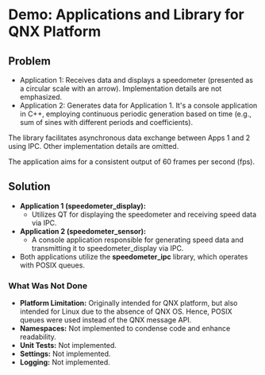 # Demo: Applications and Library for QNX Platform

## Problem

- Application 1: Receives data and displays a speedometer (presented as a circular scale with an arrow). Implementation details are not emphasized.
- Application 2: Generates data for Application 1. It's a console application in C++, employing continuous periodic generation based on time (e.g., sum of sines with different periods and coefficients).

The library facilitates asynchronous data exchange between Apps 1 and 2 using IPC. Other implementation details are omitted.

The application aims for a consistent output of 60 frames per second (fps).

## Solution

- **Application 1 (speedometer_display):**
  - Utilizes QT for displaying the speedometer and receiving speed data via IPC.
- **Application 2 (speedometer_sensor):**
  - A console application responsible for generating speed data and transmitting it to speedometer_display via IPC.
- Both applications utilize the **speedometer_ipc** library, which operates with POSIX queues.

### What Was Not Done

- **Platform Limitation:** Originally intended for QNX platform, but also intended for Linux due to the absence of QNX OS. Hence, POSIX queues were used instead of the QNX message API.
- **Namespaces:** Not implemented to condense code and enhance readability.
- **Unit Tests:** Not implemented.
- **Settings:** Not implemented.
- **Logging:** Not implemented.
